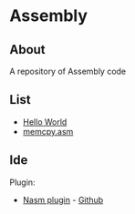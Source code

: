 # Assembly

## About
A repository of Assembly code


## List

  * [Hello World](hello_world/linux/README.md)
  * [memcpy.asm](memcpy.asm)

## Ide

Plugin: 
  * [Nasm plugin](https://plugins.jetbrains.com/plugin/9759-nasm-assembly-language) - [Github](https://github.com/ajkhoury/JetBrains-NASM-Language)
